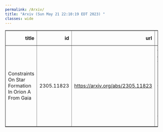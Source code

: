 ```yaml
---
permalink: /Arxiv/
title: "Arxiv (Sun May 21 22:10:19 EDT 2023) "
classes: wide
---
```

<table border="1" class="dataframe">
  <thead>
    <tr style="text-align: right;">
      <th>title</th>
      <th>id</th>
      <th>url</th>
      <th>authors</th>
      <th>Local Authors</th>
    </tr>
  </thead>
  <tbody>
    <tr>
      <td>Constraints On Star Formation In Orion A From Gaia</td>
      <td>2305.11823</td>
      <td><a href="https://arxiv.org/abs/2305.11823" target="_blank">https://arxiv.org/abs/2305.11823</a></td>
      <td>Jairo A. Alzate, Gustavo Bruzual, Marina Kounkel, Gladis Magris, Lee Hartmann, Nuria Calvet, Lyra Cao</td>
      <td>Lyra Cao</td>
    </tr>
  </tbody>
</table>